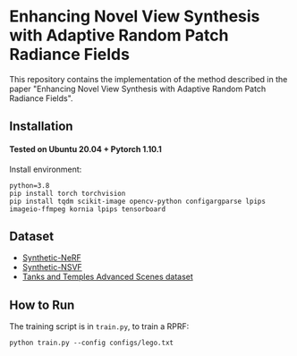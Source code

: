 # Enhancing Novel View Synthesis with Adaptive Random Patch Radiance Fields

This repository contains the implementation of the method described in the paper "Enhancing Novel View Synthesis with Adaptive Random Patch Radiance Fields".

## Installation
 
#### Tested on Ubuntu 20.04 + Pytorch 1.10.1 

Install environment:
```
python=3.8
pip install torch torchvision
pip install tqdm scikit-image opencv-python configargparse lpips imageio-ffmpeg kornia lpips tensorboard
```
## Dataset
* [Synthetic-NeRF](https://drive.google.com/drive/folders/128yBriW1IG_3NJ5Rp7APSTZsJqdJdfc1) 
* [Synthetic-NSVF](https://dl.fbaipublicfiles.com/nsvf/dataset/Synthetic_NSVF.zip)
* [Tanks and Temples Advanced Scenes dataset](https://s3.eu-central-1.amazonaws.com/avg-projects/monosdf/data/tnt_advanced.tar)

## How to Run
The training script is in `train.py`, to train a RPRF:

```
python train.py --config configs/lego.txt
```